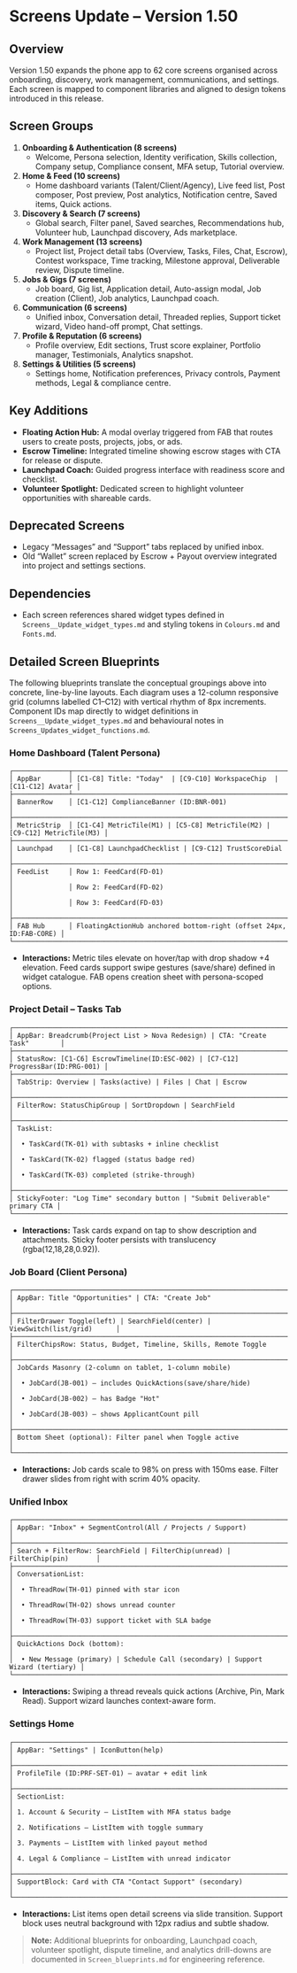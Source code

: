 # Screens Update – Version 1.50

## Overview
Version 1.50 expands the phone app to 62 core screens organised across onboarding, discovery, work management, communications, and settings. Each screen is mapped to component libraries and aligned to design tokens introduced in this release.

## Screen Groups
1. **Onboarding & Authentication (8 screens)**
   - Welcome, Persona selection, Identity verification, Skills collection, Company setup, Compliance consent, MFA setup, Tutorial overview.
2. **Home & Feed (10 screens)**
   - Home dashboard variants (Talent/Client/Agency), Live feed list, Post composer, Post preview, Post analytics, Notification centre, Saved items, Quick actions.
3. **Discovery & Search (7 screens)**
   - Global search, Filter panel, Saved searches, Recommendations hub, Volunteer hub, Launchpad discovery, Ads marketplace.
4. **Work Management (13 screens)**
   - Project list, Project detail tabs (Overview, Tasks, Files, Chat, Escrow), Contest workspace, Time tracking, Milestone approval, Deliverable review, Dispute timeline.
5. **Jobs & Gigs (7 screens)**
   - Job board, Gig list, Application detail, Auto-assign modal, Job creation (Client), Job analytics, Launchpad coach.
6. **Communication (6 screens)**
   - Unified inbox, Conversation detail, Threaded replies, Support ticket wizard, Video hand-off prompt, Chat settings.
7. **Profile & Reputation (6 screens)**
   - Profile overview, Edit sections, Trust score explainer, Portfolio manager, Testimonials, Analytics snapshot.
8. **Settings & Utilities (5 screens)**
   - Settings home, Notification preferences, Privacy controls, Payment methods, Legal & compliance centre.

## Key Additions
- **Floating Action Hub:** A modal overlay triggered from FAB that routes users to create posts, projects, jobs, or ads.
- **Escrow Timeline:** Integrated timeline showing escrow stages with CTA for release or dispute.
- **Launchpad Coach:** Guided progress interface with readiness score and checklist.
- **Volunteer Spotlight:** Dedicated screen to highlight volunteer opportunities with shareable cards.

## Deprecated Screens
- Legacy “Messages” and “Support” tabs replaced by unified inbox.
- Old “Wallet” screen replaced by Escrow + Payout overview integrated into project and settings sections.

## Dependencies
- Each screen references shared widget types defined in `Screens__Update_widget_types.md` and styling tokens in `Colours.md` and `Fonts.md`.

## Detailed Screen Blueprints
The following blueprints translate the conceptual groupings above into concrete, line-by-line layouts. Each diagram uses a 12-column responsive grid (columns labelled C1–C12) with vertical rhythm of 8px increments. Component IDs map directly to widget definitions in `Screens__Update_widget_types.md` and behavioural notes in `Screens_Updates_widget_functions.md`.

### Home Dashboard (Talent Persona)
```
┌──────────────┬──────────────────────────────────────────────────────────────┐
│ AppBar       │ [C1-C8] Title: "Today"  | [C9-C10] WorkspaceChip  | [C11-C12] Avatar │
├──────────────┴──────────────────────────────────────────────────────────────┤
│ BannerRow    │ [C1-C12] ComplianceBanner (ID:BNR-001)                         │
├──────────────────────────────────────────────────────────────────────────────┤
│ MetricStrip  │ [C1-C4] MetricTile(M1) | [C5-C8] MetricTile(M2) | [C9-C12] MetricTile(M3) │
├──────────────────────────────────────────────────────────────────────────────┤
│ Launchpad    │ [C1-C8] LaunchpadChecklist | [C9-C12] TrustScoreDial           │
├──────────────────────────────────────────────────────────────────────────────┤
│ FeedList     │ Row 1: FeedCard(FD-01)                                        │
│              │ Row 2: FeedCard(FD-02)                                        │
│              │ Row 3: FeedCard(FD-03)                                        │
├──────────────────────────────────────────────────────────────────────────────┤
│ FAB Hub      │ FloatingActionHub anchored bottom-right (offset 24px, ID:FAB-CORE) │
└──────────────────────────────────────────────────────────────────────────────┘
```
- **Interactions:** Metric tiles elevate on hover/tap with drop shadow +4 elevation. Feed cards support swipe gestures (save/share) defined in widget catalogue. FAB opens creation sheet with persona-scoped options.

### Project Detail – Tasks Tab
```
┌──────────────────────────────────────────────────────────────────────────────┐
│ AppBar: Breadcrumb(Project List > Nova Redesign) | CTA: "Create Task"        │
├──────────────────────────────────────────────────────────────────────────────┤
│ StatusRow: [C1-C6] EscrowTimeline(ID:ESC-002) | [C7-C12] ProgressBar(ID:PRG-001) │
├──────────────────────────────────────────────────────────────────────────────┤
│ TabStrip: Overview | Tasks(active) | Files | Chat | Escrow                    │
├──────────────────────────────────────────────────────────────────────────────┤
│ FilterRow: StatusChipGroup | SortDropdown | SearchField                       │
├──────────────────────────────────────────────────────────────────────────────┤
│ TaskList:                                                                   │
│  • TaskCard(TK-01) with subtasks + inline checklist                          │
│  • TaskCard(TK-02) flagged (status badge red)                                │
│  • TaskCard(TK-03) completed (strike-through)                                │
├──────────────────────────────────────────────────────────────────────────────┤
│ StickyFooter: "Log Time" secondary button | "Submit Deliverable" primary CTA │
└──────────────────────────────────────────────────────────────────────────────┘
```
- **Interactions:** Task cards expand on tap to show description and attachments. Sticky footer persists with translucency (rgba(12,18,28,0.92)).

### Job Board (Client Persona)
```
┌──────────────────────────────────────────────────────────────────────────────┐
│ AppBar: Title "Opportunities" | CTA: "Create Job"                            │
├──────────────────────────────────────────────────────────────────────────────┤
│ FilterDrawer Toggle(left) | SearchField(center) | ViewSwitch(list/grid)      │
├──────────────────────────────────────────────────────────────────────────────┤
│ FilterChipsRow: Status, Budget, Timeline, Skills, Remote Toggle              │
├──────────────────────────────────────────────────────────────────────────────┤
│ JobCards Masonry (2-column on tablet, 1-column mobile)                       │
│  • JobCard(JB-001) – includes QuickActions(save/share/hide)                  │
│  • JobCard(JB-002) – has Badge "Hot"                                        │
│  • JobCard(JB-003) – shows ApplicantCount pill                               │
├──────────────────────────────────────────────────────────────────────────────┤
│ Bottom Sheet (optional): Filter panel when Toggle active                     │
└──────────────────────────────────────────────────────────────────────────────┘
```
- **Interactions:** Job cards scale to 98% on press with 150ms ease. Filter drawer slides from right with scrim 40% opacity.

### Unified Inbox
```
┌──────────────────────────────────────────────────────────────────────────────┐
│ AppBar: "Inbox" + SegmentControl(All / Projects / Support)                   │
├──────────────────────────────────────────────────────────────────────────────┤
│ Search + FilterRow: SearchField | FilterChip(unread) | FilterChip(pin)       │
├──────────────────────────────────────────────────────────────────────────────┤
│ ConversationList:                                                            │
│  • ThreadRow(TH-01) pinned with star icon                                    │
│  • ThreadRow(TH-02) shows unread counter                                     │
│  • ThreadRow(TH-03) support ticket with SLA badge                            │
├──────────────────────────────────────────────────────────────────────────────┤
│ QuickActions Dock (bottom):                                                  │
│  • New Message (primary) | Schedule Call (secondary) | Support Wizard (tertiary) │
└──────────────────────────────────────────────────────────────────────────────┘
```
- **Interactions:** Swiping a thread reveals quick actions (Archive, Pin, Mark Read). Support wizard launches context-aware form.

### Settings Home
```
┌──────────────────────────────────────────────────────────────────────────────┐
│ AppBar: "Settings" | IconButton(help)                                        │
├──────────────────────────────────────────────────────────────────────────────┤
│ ProfileTile (ID:PRF-SET-01) – avatar + edit link                             │
├──────────────────────────────────────────────────────────────────────────────┤
│ SectionList:                                                                  │
│ 1. Account & Security – ListItem with MFA status badge                        │
│ 2. Notifications – ListItem with toggle summary                               │
│ 3. Payments – ListItem with linked payout method                              │
│ 4. Legal & Compliance – ListItem with unread indicator                        │
├──────────────────────────────────────────────────────────────────────────────┤
│ SupportBlock: Card with CTA "Contact Support" (secondary)                    │
└──────────────────────────────────────────────────────────────────────────────┘
```
- **Interactions:** List items open detail screens via slide transition. Support block uses neutral background with 12px radius and subtle shadow.

> **Note:** Additional blueprints for onboarding, Launchpad coach, volunteer spotlight, dispute timeline, and analytics drill-downs are documented in `Screen_blueprints.md` for engineering reference.
